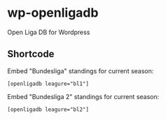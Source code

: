 # wp-openligadb

Open Liga DB for Wordpress

## Shortcode

Embed "Bundesliga" standings for current season:

```
[openligadb leagure="bl1"]
```

Embed "Bundesliga 2" standings for current season:

```
[openligadb leagure="bl2"]
```
